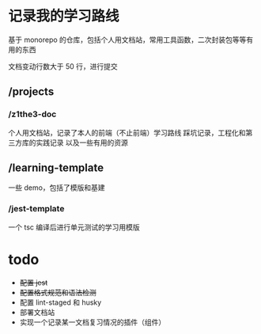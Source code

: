 # 记录我的学习路线

基于 monorepo 的仓库，包括个人用文档站，常用工具函数，二次封装包等等有用的东西

文档变动行数大于 50 行，进行提交

## /projects

### /z1the3-doc

个人用文档站，记录了本人的前端（不止前端）学习路线
踩坑记录，工程化和第三方库的实践记录
以及一些有用的资源

## /learning-template

一些 demo，包括了模版和基建

### /jest-template

一个 tsc 编译后进行单元测试的学习用模版

# todo

- ~~配置 jest~~
- ~~配置格式规范和语法检测~~
- 配置 lint-staged 和 husky
- 部署文档站
- 实现一个记录某一文档复习情况的插件（组件）
